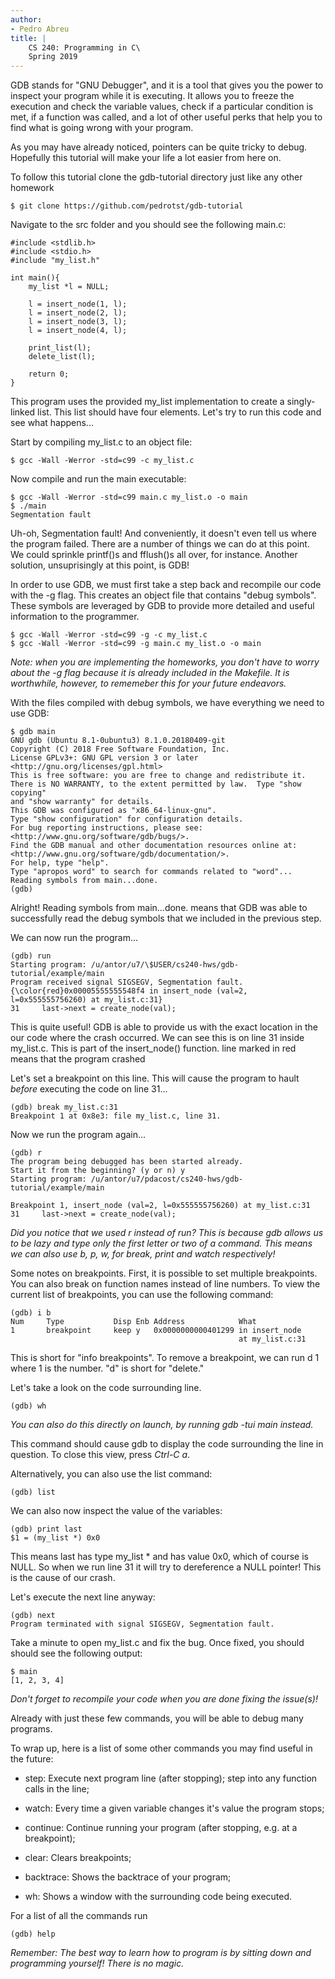 ```yaml
---
author:
- Pedro Abreu
title: |
    CS 240: Programming in C\
    Spring 2019
---
```


GDB stands for "GNU Debugger", and it is a tool that gives you the power
to inspect your program while it is executing. It allows you to freeze
the execution and check the variable values, check if a particular
condition is met, if a function was called, and a lot of other useful
perks that help you to find what is going wrong with your program.

As you may have already noticed, pointers can be quite tricky to debug.
Hopefully this tutorial will make your life a lot easier from here on.

To follow this tutorial clone the gdb-tutorial directory just like any
other homework

    $ git clone https://github.com/pedrotst/gdb-tutorial

Navigate to the src folder and you should see the following main.c:

    #include <stdlib.h> 
    #include <stdio.h> 
    #include "my_list.h" 
     
    int main(){ 
        my_list *l = NULL; 
     
        l = insert_node(1, l); 
        l = insert_node(2, l); 
        l = insert_node(3, l); 
        l = insert_node(4, l); 
     
        print_list(l); 
        delete_list(l); 
     
        return 0; 
    }

This program uses the provided my\_list implementation to create a
singly-linked list. This list should have four elements. Let's try to
run this code and see what happens\...

Start by compiling my\_list.c to an object file:

    $ gcc -Wall -Werror -std=c99 -c my_list.c

Now compile and run the main executable:

    $ gcc -Wall -Werror -std=c99 main.c my_list.o -o main
    $ ./main
    Segmentation fault

Uh-oh, Segmentation fault! And conveniently, it doesn't even tell us
where the program failed. There are a number of things we can do at this
point. We could sprinkle printf()s and fflush()s all over, for instance.
Another solution, unsuprisingly at this point, is GDB!

In order to use GDB, we must first take a step back and recompile our
code with the -g flag. This creates an object file that contains "debug
symbols". These symbols are leveraged by GDB to provide more detailed
and useful information to the programmer.

    $ gcc -Wall -Werror -std=c99 -g -c my_list.c
    $ gcc -Wall -Werror -std=c99 -g main.c my_list.o -o main

*Note: when you are implementing the homeworks, you don't have to worry
about the -g flag because it is already included in the Makefile. It is
worthwhile, however, to rememeber this for your future endeavors.*

With the files compiled with debug symbols, we have everything we need
to use GDB:

    $ gdb main
    GNU gdb (Ubuntu 8.1-0ubuntu3) 8.1.0.20180409-git
    Copyright (C) 2018 Free Software Foundation, Inc.
    License GPLv3+: GNU GPL version 3 or later <http://gnu.org/licenses/gpl.html>
    This is free software: you are free to change and redistribute it.
    There is NO WARRANTY, to the extent permitted by law.  Type "show copying"
    and "show warranty" for details.
    This GDB was configured as "x86_64-linux-gnu".
    Type "show configuration" for configuration details.
    For bug reporting instructions, please see:
    <http://www.gnu.org/software/gdb/bugs/>.
    Find the GDB manual and other documentation resources online at:
    <http://www.gnu.org/software/gdb/documentation/>.
    For help, type "help".
    Type "apropos word" to search for commands related to "word"...
    Reading symbols from main...done.
    (gdb) 

Alright! Reading symbols from main\...done. means that GDB was able to
successfully read the debug symbols that we included in the previous
step.

We can now run the program\...

``` {commandchars="\\\\\\{\\}"}
(gdb) run
Starting program: /u/antor/u7/\$USER/cs240-hws/gdb-tutorial/example/main 
Program received signal SIGSEGV, Segmentation fault.
{\color{red}0x00005555555548f4 in insert_node (val=2, l=0x555555756260) at my_list.c:31}
31     last->next = create_node(val);
```

This is quite useful! GDB is able to provide us with the exact location
in the our code where the crash occurred. We can see this is on line 31
inside my\_list.c. This is part of the insert\_node() function. line
marked in red means that the program crashed

Let's set a breakpoint on this line. This will cause the program to
hault *before* executing the code on line 31\...

    (gdb) break my_list.c:31
    Breakpoint 1 at 0x8e3: file my_list.c, line 31.

Now we run the program again\...

    (gdb) r
    The program being debugged has been started already.
    Start it from the beginning? (y or n) y
    Starting program: /u/antor/u7/pdacost/cs240-hws/gdb-tutorial/example/main 

    Breakpoint 1, insert_node (val=2, l=0x555555756260) at my_list.c:31
    31     last->next = create_node(val);

*Did you notice that we used r instead of run? This is because gdb
allows us to be lazy and type only the first letter or two of a command.
This means we can also use b, p, w, for break, print and watch
respectively!*

Some notes on breakpoints. First, it is possible to set multiple
breakpoints. You can also break on function names instead of line
numbers. To view the current list of breakpoints, you can use the
following command:

    (gdb) i b
    Num     Type           Disp Enb Address            What
    1       breakpoint     keep y   0x0000000000401299 in insert_node 
                                                       at my_list.c:31

This is short for "info breakpoints". To remove a breakpoint, we can run
d 1 where 1 is the number. "d" is short for "delete."

Let's take a look on the code surrounding line.

    (gdb) wh

*You can also do this directly on launch, by running gdb -tui main
instead.*

This command should cause gdb to display the code surrounding the line
in question. To close this view, press *Ctrl-C a*.

Alternatively, you can also use the list command:

    (gdb) list

We can also now inspect the value of the variables:

    (gdb) print last
    $1 = (my_list *) 0x0

This means last has type my\_list \* and has value 0x0, which of course
is NULL. So when we run line 31 it will try to dereference a NULL
pointer! This is the cause of our crash.

Let's execute the next line anyway:

    (gdb) next
    Program terminated with signal SIGSEGV, Segmentation fault.

Take a minute to open my\_list.c and fix the bug. Once fixed, you should
should see the following output:

    $ main
    [1, 2, 3, 4]

*Don't forget to recompile your code when you are done fixing the
issue(s)!*

Already with just these few commands, you will be able to debug many
programs.

To wrap up, here is a list of some other commands you may find useful in
the future:

-   step: Execute next program line (after stopping); step into any
    function calls in the line;

-   watch: Every time a given variable changes it's value the program
    stops;

-   continue: Continue running your program (after stopping, e.g. at a
    breakpoint);

-   clear: Clears breakpoints;

-   backtrace: Shows the backtrace of your program;

-   wh: Shows a window with the surrounding code being executed.

For a list of all the commands run

    (gdb) help

*Remember: The best way to learn how to program is by sitting down and
programming yourself! There is no magic.*
